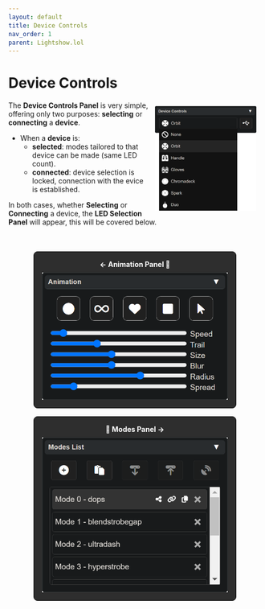 ```yaml
---
layout: default
title: Device Controls
nav_order: 1
parent: Lightshow.lol
---
```

<style>
  .panel-grid {
    display: grid;
    grid-template-columns: repeat(auto-fit, minmax(200px, 1fr));
    gap: 16px;
    margin: 0 auto;
    margin-top: 50px;
    max-width: 80%;
  }

  .panel-link {
    background-color: #2e2e2e;
    border-radius: 8px;
    text-decoration: none;
    color: #ffffff;
    padding: 16px;
    display: flex;
    flex-direction: column;
    align-items: center;
    transition: transform 0.2s;
    border: 1px solid #080808;
  }

  .panel-link:hover {
    transform: scale(1.02);
  }

  .panel-title {
    margin-bottom: 8px;
    font-weight: bold;
  }

  .panel-img {
    max-width: 100%;
  }
</style>
# Device Controls

<img style="float:right;max-width:40%;margin:10px;" src="assets/images/lightshow-lol-device.png">

The **Device Controls Panel** is very simple, offering only two purposes: **selecting** or **connecting** a **device**.

- When a **device** is:
  - **selected**: modes tailored to that device can be made (same LED count).
  - **connected**: device selection is locked, connection with the evice is established.

In both cases, whether **Selecting** or **Connecting** a device, the **LED Selection Panel** will appear, this will be covered below.

<div class="panel-grid">
  <a href="lightshow_lol_animation.html" class="panel-link">
    <span class="panel-title">← Animation Panel 🔗</span>
    <img src="assets/images/lightshow-lol-animation.png" class="panel-img">
  </a>
  <a href="lightshow_lol_modes.html" class="panel-link">
    <span class="panel-title">🔗 Modes Panel →</span>
    <img src="assets/images/lightshow-lol-modes.png" class="panel-img">
  </a>
</div>

